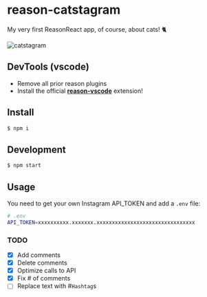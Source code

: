 # reason-catstagram

My very first ReasonReact app, of course, about cats! 🐈

![catstagram](catstagram.png)

## DevTools (vscode)

- Remove all prior reason plugins
- Install the official [**reason-vscode**](https://marketplace.visualstudio.com/items?itemName=jaredly.reason-vscode) extension!

## Install

```sh
$ npm i
```

## Development

```sh
$ npm start
```

## Usage

You need to get your own Instagram API_TOKEN and add a `.env` file:

```sh
# .env
API_TOKEN=xxxxxxxxxx.xxxxxxx.xxxxxxxxxxxxxxxxxxxxxxxxxxxxxxxx
```

### TODO

- [x] Add comments
- [x] Delete comments
- [x] Optimize calls to API
- [x] Fix # of comments
- [ ] Replace text with #`Hashtag`s
